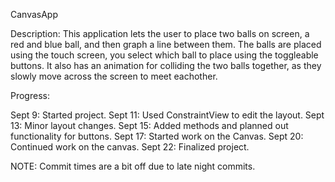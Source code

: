 CanvasApp

Description:
This application lets the user to place two balls on screen, a red and blue ball, and then graph a line between them. The balls are placed using the touch screen, you select which ball to place using the toggleable buttons. It also has an animation for colliding the two balls together, as they slowly move across the screen to meet eachother.



Progress:

Sept 9: Started project.
Sept 11: Used ConstraintView to edit the layout.
Sept 13: Minor layout changes.
Sept 15: Added methods and planned out functionality for buttons.
Sept 17: Started work on the Canvas.
Sept 20: Continued work on the canvas.
Sept 22: Finalized project.

NOTE: Commit times are a bit off due to late night commits.
